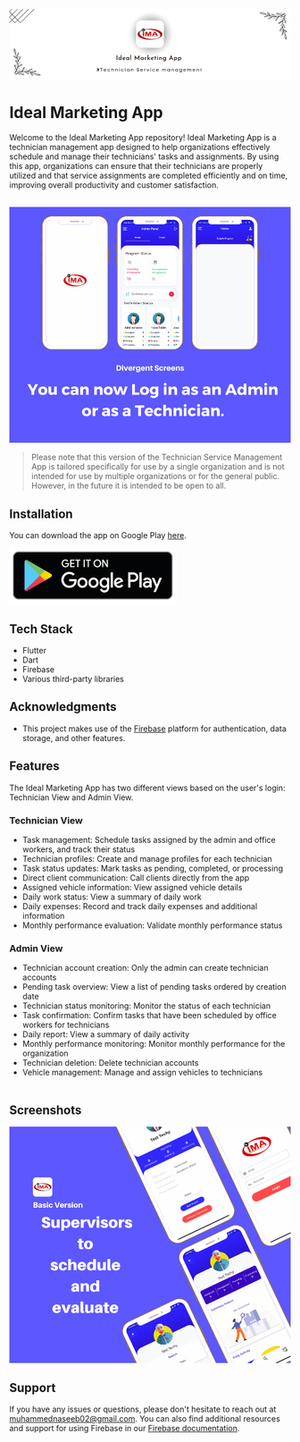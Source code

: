 
<img src="readme_res\ideal-banner.png" >

# Ideal Marketing App

Welcome to the Ideal Marketing App repository! Ideal Marketing App is a technician management app designed to help organizations effectively schedule and manage their technicians' tasks and assignments. By using this app, organizations can ensure that their technicians are properly utilized and that service assignments are completed efficiently and on time, improving overall productivity and customer satisfaction.
<br><br>

<img src="readme_res\image1.png" >

>Please note that this version of the Technician Service Management App is tailored specifically for use by a single organization and is not intended for use by multiple organizations or for the general public. However, in the future it is intended to be open to all.
  
  ## Installation

You can download the app on Google Play [here](https://play.google.com/store/apps/details?id=com.idealassociate.ideal_marketing).

[<img src="readme_res\googleplay.png" width=300 height=100>](https://play.google.com/store/apps/details?id=com.idealassociate.ideal_marketing)

## Tech Stack

 - Flutter
 - Dart
 - Firebase
 - Various third-party libraries

## Acknowledgments

- This project makes use of the [Firebase](https://firebase.google.com/) platform for authentication, data storage, and other features.

## Features

The Ideal Marketing App has two different views based on the user's login: Technician View and Admin View.

### Technician View
- Task management: Schedule tasks assigned by the admin and office workers, and track their status
- Technician profiles: Create and manage profiles for each technician
- Task status updates: Mark tasks as pending, completed, or processing
- Direct client communication: Call clients directly from the app
- Assigned vehicle information: View assigned vehicle details
- Daily work status: View a summary of daily work
- Daily expenses: Record and track daily expenses and additional information
- Monthly performance evaluation: Validate monthly performance status

### Admin View
- Technician account creation: Only the admin can create technician accounts
- Pending task overview: View a list of pending tasks ordered by creation date
- Technician status monitoring: Monitor the status of each technician
- Task confirmation: Confirm tasks that have been scheduled by office workers for technicians
- Daily report: View a summary of daily activity
- Monthly performance monitoring: Monitor monthly performance for the organization
- Technician deletion: Delete technician accounts
- Vehicle management: Manage and assign vehicles to technicians
<br><br>

## Screenshots

<img src="readme_res\image2.png" >
<br>
  
## Support

If you have any issues or questions, please don't hesitate to reach out at [muhammednaseeb02@gmail.com](mailto:muhammednaseeb02@gmail.com). You can also find additional resources and support for using Firebase in our [Firebase documentation](https://firebase.google.com/docs/).
